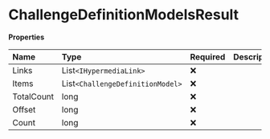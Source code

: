 # ChallengeDefinitionModelsResult

**Properties**

| Name       | Type                             | Required | Description |
| :--------- | :------------------------------- | :------- | :---------- |
| Links      | List`<IHypermediaLink>`          | ❌       |             |
| Items      | List`<ChallengeDefinitionModel>` | ❌       |             |
| TotalCount | long                             | ❌       |             |
| Offset     | long                             | ❌       |             |
| Count      | long                             | ❌       |             |

<!-- This file was generated by liblab | https://liblab.com/ -->
